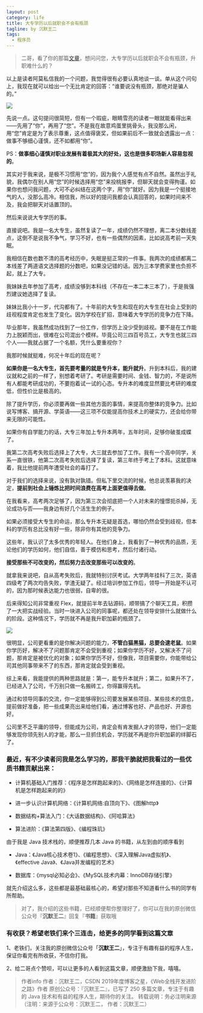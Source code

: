 ```yaml
---
layout: post
category: life
title: 大专学历以后就职会不会有瓶颈
tagline: by 沉默王二
tags: 
  - 程序员
---
```


>二哥，看了你的那篇[文章](https://mp.weixin.qq.com/s/MH9o6JyrMNF1N2ISqsfTnw)，想问问您，大专学历以后就职会不会有瓶颈，升职难什么的？

<!--more-->

以上是读者阿莫私信我的一个问题，我觉得很有必要认真地谈一谈。单从这个问句上，我现在就可以给出一个无比肯定的回答：“谁要说没有瓶颈，那绝对是骗人的。”


![](http://www.itwanger.com/assets/images/2020/04/dazhuan-01.gif)

先说一点。这句提问很简短，但有一个瑕疵，眼睛雪亮的读者一眼就能看得出来——先用了“你”，再用了“您”。不是我在故意鸡蛋里挑骨头，我没那么闲，用“您”肯定是为了表示尊重，这点值得褒奖，但如果前后不一致就会透露出一点：做事不够细心谨慎，还不如都用“你”。

PS：**做事细心谨慎对职业发展有着极其大的好处，这也是很多职场新人容易忽视的**。

其实对于我来说，是极不习惯用“您”的，因为我个人感觉有点不自然。虽然出于礼貌，我偶尔在别人用“您”的时候选择用“您”来投桃报李，但聊天就会变得拘谨。如果你也想问我问题，大可不必纠结在这两个字，用“你”就好。因为我是一个挺接地气的人，没那么高冷。相信我，所以好的提问我都会认真回答的，如果时间来不及，我会把聊天对话置顶的。

然后来说说大专学历的事。

直接说吧。我是一名大专生，虽然复读了一年，成绩仍然不理想，离二本分数线差点，这倒不是说我不争气，学习不好，也有一些偶然的因素，比如说高考前一天失眠。

我相信在数也数不清的高考经历中，失眠是挺正常的一件事。我两次的成绩都离二本线差了两道语文选择题的分数吧，如果没记错的话。因为三本学费家里也负担不起，就上了大专。

我妹妹去年参加了高考，成绩没够到本科线（不存在一本二本三本了），于是我强烈建议她选择了复读。

妹妹比我小十一岁，代沟都有了。十年前的大专生和现在的大专生在社会上受到的歧视程度肯定也发生了变化。因为学校在扩招，意味着大专学历的竞争力在下降。

毕业那年，我虽然成功找到了一份工作，但学历上没少受到歧视。要不是在工作能力上脱颖而出，很难在公司混出个模样。毕竟公司三四百号员工，大专生也就三四个人——我就占据了一个名额，凭什么要重视你？

我那时候就挺难，何况十年后的现在呢？

**如果你是一名大专生，首先要考量的就是专升本，能升就升**。升到本科后，我的建议就和之前的一样了，别想着考研了。考研是需要时间、金钱、智力的，不是说所有人都能考研成功的，不要抱着试一试的心态。专升本的难度显然要比考研的难度低，但性价比是极高的。

除了提升学历，你必须要再做一些其他方面的事情，来提高你整体的竞争力。比如说写博客、搞开源、学英语——这三项不仅能提高你技术上的硬实力，还会给你带来无限的可能性。

如果你有自学能力的话，大专三年加上专升本两年，五年时间，足够你破茧成蝶了。

我第二次高考失败后选择上了大专，大三就去参加了工作。我有一个高中同学，关系一直很铁，他第二次高考失败后选择了复读，第三年终于考上了本科。这就意味着，我比他提前两年遭受社会的毒打了。

对于我们的选择来说，没有孰对孰错。但私下里交流的时候，他总说羡慕我的决定，**提前到社会上锤炼比把时间浪费在高考上面更值得去做**。

在我看来，高考两次足够了，因为第三次会彻底把一个人对未来的憧憬扼杀掉，无论成功与否——我身边有好几个活生生的例子。

如果必须接受大专生的命运，那么专升本无疑是首选，哪怕仍然会受到歧视，但本科的学历有总比没有好一些，除非你有其他的竞争力。

这些年，我认识了太多优秀的年轻人。在他们身上，我看到了一种优秀的品质，无论他们的学历如何，他们自信，善于模仿和思考，然后付诸行动。

**接受那些不可改变的，然后努力去改变那些可以改变的**。

就拿我来说吧，自从高考失败后，我就特别讨厌考试。大学两年挂科了三次，英语四级考了两次均告失败，学渣无疑了。经过培训参加工作后，领导一开始是不认可的，因为那时候表达能力也很弱，自卑的很。

后来得知公司非常重视 Flex，就提前半年去钻源码，顺带搞了个聊天工具，积攒了一大把实战经验。当时一块进入公司的同事呢，都还处在领导安排什么就做什么的阶段。这种情况下，学历就不再是我升职加薪的瓶颈了。

![](http://www.itwanger.com/assets/images/2020/04/dazhuan-02.png)

很明显，公司更看重的是你解决问题的能力，**不管白猫黑猫，总要会逮老鼠**。如果你学历好，解决不了问题那肯定不会受到重视；如果你学历不好，又解决不了问题，那肯定是被优化的对象；如果你学历不好，但像我，项目需要你，你能带给公司其他同事带来不了的东西，那肯定就会受到重视。

综上来看，我能提供的两种思路就是：第一，能专升本就升；第二，如果升不了，已经进入了公司，千万别只做一名搬砖工，你得赢得先机。

通过和领导同事的交流，你一定能够得到公司要发展某些项目、某些技术的信息，提前做好准备，把一些成果亮出来给他们看，通过博客也好、产品也好、开源也好。

公司里不乏平庸的领导，但能成为公司，肯定会有肯发掘人才的领导，他们一定能够发现你领先别人的才能，那么一旦抓住机会，学历就不再是你升职加薪的绊脚石了。

### 最近，有不少读者问我是怎么学习的，那我干脆就把我看过的一些优质书籍贡献出来：

- 计算机基础入门推荐：《程序是怎样跑起来的》、《网络是怎样连接的》、《计算机是怎样跑起来的的》

- 进一步认识计算机网络：《计算机网络:自顶向下》、《图解http》

- 数据结构+算法入门：《大话数据结构》、《阿哈算法》

- 算法进阶：《算法第四版》、《编程珠玑》

由于我是 Java 技术栈的，顺便推荐几本 Java 的书籍，从左到由的顺序看到

- Java：《Java核心技术卷1》、《编程思想》、《深入理解Java虚拟机》、《effective Java》、《Java并发编程的艺术》

- 数据库：《mysql必知必会》、《MySQL技术内幕：InnoDB存储引擎》

就先介绍这么多，这些都是最基础最核心的，希望对那些不知道看什么书的同学有所帮助。

>对了，我介绍的这些书籍，已经顺便帮你整理好了，你可以在我的原创微信公众号『**沉默王二**』回复『**书籍**』获取哦

### 有收获？希望老铁们来个三连击，给更多的同学看到这篇文章

1、老铁们，关注我的原创微信公众号「**沉默王二**」，专注于有趣有益的程序人生，保证你看完有所收获，不信你打我。

2、给二哥点个赞呗，可以让更多的人看到这篇文章，顺便激励下我，嘻嘻。

>作者info
作者：沉默王二，CSDN 2019年度博客之星，《Web全栈开发进阶之路》作者
原创公众号：『沉默王二』，已写了 250 多篇文章，专注于有趣的 Java 技术和有益的程序人生，期待你的关注。
转载说明：务必注明来源（注明：来源于公众号：沉默王二， 作者：沉默王二）